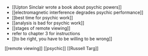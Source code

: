 - [[Upton Sinclair wrote a book about psychic powers]]
- [[electromagnetic interference degrades psychic performance]]
- [[best time for psychic work]]
- [[analysis is bad for psychic work]]
- [[stages of remote viewing]]
- refer to chapter 3 for instructions
- [[to be right, you have to be willing to be wrong]]


[[remote viewing]] [[psychic]] [[Russell Targ]]
